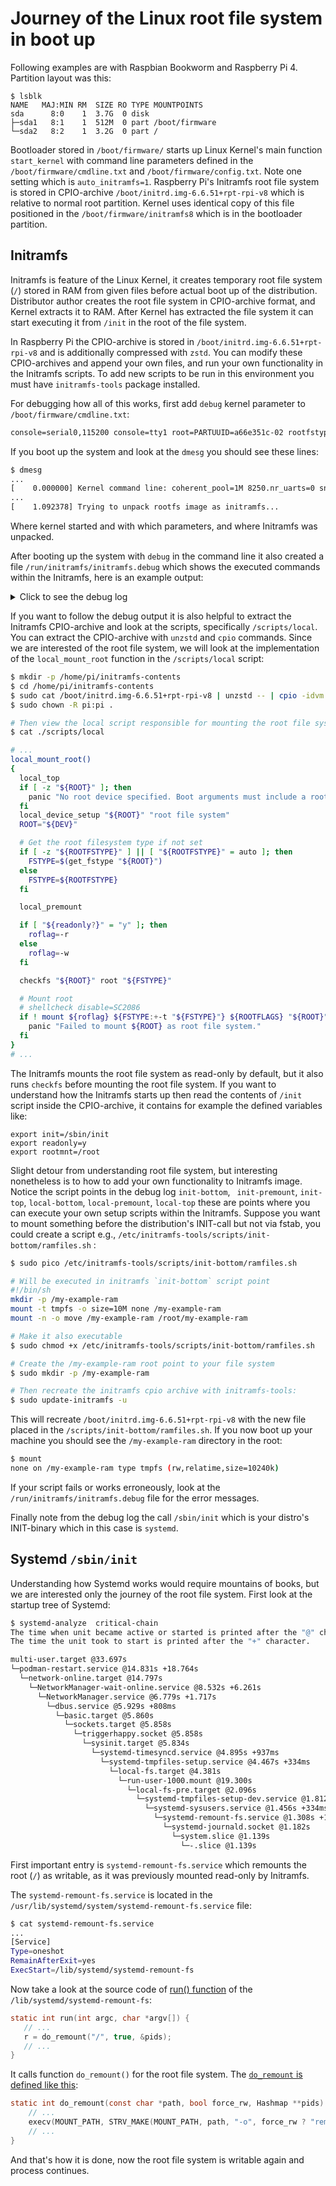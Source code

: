 # Journey of the Linux root file system in boot up

Following examples are with Raspbian Bookworm and Raspberry Pi 4. Partition layout was this:

```
$ lsblk
NAME   MAJ:MIN RM  SIZE RO TYPE MOUNTPOINTS
sda      8:0    1  3.7G  0 disk
├─sda1   8:1    1  512M  0 part /boot/firmware
└─sda2   8:2    1  3.2G  0 part /
```

Bootloader stored in `/boot/firmware/` starts up Linux Kernel's main function `start_kernel` with command line parameters defined in the `/boot/firmware/cmdline.txt` and `/boot/firmware/config.txt`. Note one setting which is `auto_initramfs=1`. Raspberry Pi's Initramfs root file system is stored in CPIO-archive `/boot/initrd.img-6.6.51+rpt-rpi-v8` which is relative to normal root partition. Kernel uses identical copy of this file positioned in the `/boot/firmware/initramfs8` which is in the bootloader partition.

## Initramfs

Initramfs is feature of the Linux Kernel, it creates temporary root file system (`/`) stored in RAM from given files before actual boot up of the distribution. Distributor author creates the root file system in CPIO-archive format, and Kernel extracts it to RAM. After Kernel has extracted the file system it can start executing it from `/init` in the root of the file system. 

In Raspberry Pi the CPIO-archive is stored in `/boot/initrd.img-6.6.51+rpt-rpi-v8` and is additionally compressed with `zstd`. You can modify these CPIO-archives and append your own files, and run your own functionality in the Initramfs scripts. To add new scripts to be run in this environment you must have `initramfs-tools` package installed. 

For debugging how all of this works, first add `debug` kernel parameter to `/boot/firmware/cmdline.txt`:

```txt
console=serial0,115200 console=tty1 root=PARTUUID=a66e351c-02 rootfstype=ext4 fsck.repair=yes rootwait cfg80211.ieee80211_regdom=FI debug
```

If you boot up the system and look at the `dmesg` you should see these lines:

```txt
$ dmesg
...
[    0.000000] Kernel command line: coherent_pool=1M 8250.nr_uarts=0 snd_bcm2835.enable_headphones=0 cgroup_disable=memory numa_policy=interleave snd_bcm2835.enable_headphones=1 snd_bcm2835.enable_hdmi=1 snd_bcm2835.enable_hdmi=0  smsc95xx.macaddr=DC:A6:32:03:A1:95 vc_mem.mem_base=0x3eb00000 vc_mem.mem_size=0x3ff00000  console=ttyS0,115200 console=tty1 root=PARTUUID=a66e351c-02 rootfstype=ext4 fsck.repair=yes rootwait cfg80211.ieee80211_regdom=FI debug
...
[    1.092378] Trying to unpack rootfs image as initramfs...
```

Where kernel started and with which parameters, and where Initramfs was unpacked.

After booting up the system with `debug` in the command line it also created a file `/run/initramfs/initramfs.debug` which shows the executed commands within the Initramfs, here is an example output:

<details>
<summary>Click to see the debug log</summary>

```bash
$ cat /run/initramfs/initramfs.debug

+ unset log_output
+ maybe_break top
+ run_scripts /scripts/init-top
+ initdir=/scripts/init-top
+ '[' '!' -d /scripts/init-top ]
+ shift
+ . /scripts/init-top/ORDER
+ /scripts/init-top/all_generic_ide
+ '[' -e /conf/param.conf ]
+ /scripts/init-top/blacklist
+ '[' -e /conf/param.conf ]
+ /scripts/init-top/keymap
+ '[' -e /conf/param.conf ]
+ /scripts/init-top/udev
Starting systemd-udevd version 252.30-1~deb12u2
+ '[' -e /conf/param.conf ]
+ maybe_break modules
+ '[' n '!=' y ]
+ log_begin_msg 'Loading essential drivers'
+ _log_msg 'Begin: %s ... ' 'Loading essential drivers'
+ '[' n '=' y ]
+ printf 'Begin: %s ... ' 'Loading essential drivers'
Begin: Loading essential drivers ... + return 0
+ '[' -n  ]
+ load_modules
+ '[' -e /conf/modules ]
+ '[' n '!=' y ]
+ log_end_msg
+ _log_msg 'done.\n'
+ '[' n '=' y ]
+ printf 'done.\n'
done.
+ return 0
+ _uptime
+ local uptime
+ cat /proc/uptime
+ uptime='2.21 5.65'
+ uptime=2
+ echo 2
+ starttime=2
+ starttime=3
+ export starttime
+ '['  ]
+ maybe_break premount
+ '[' n '!=' y ]
+ log_begin_msg 'Running /scripts/init-premount'
+ _log_msg 'Begin: %s ... ' 'Running /scripts/init-premount'
+ '[' n '=' y ]
+ printf 'Begin: %s ... ' 'Running /scripts/init-premount'
Begin: Running /scripts/init-premount ... + return 0
+ run_scripts /scripts/init-premount
+ initdir=/scripts/init-premount
+ '[' '!' -d /scripts/init-premount ]
+ return
+ '[' n '!=' y ]
+ log_end_msg
+ _log_msg 'done.\n'
+ '[' n '=' y ]
+ printf 'done.\n'
done.
+ return 0
+ maybe_break mount
+ log_begin_msg 'Mounting root file system'
+ _log_msg 'Begin: %s ... ' 'Mounting root file system'
+ '[' n '=' y ]
+ printf 'Begin: %s ... ' 'Mounting root file system'
Begin: Mounting root file system ... + return 0
+ . /scripts/local
+ . /scripts/nfs
+ . /scripts/local
+ parse_numeric 'PARTUUID=a66e351c-02'
+ return
+ maybe_break mountroot
+ mount_top
+ local_top
+ '['  '!=' yes ]
+ '[' n '!=' y ]
+ log_begin_msg 'Running /scripts/local-top'
+ _log_msg 'Begin: %s ... ' 'Running /scripts/local-top'
+ '[' n '=' y ]
+ printf 'Begin: %s ... ' 'Running /scripts/local-top'
Begin: Running /scripts/local-top ... + return 0
+ run_scripts /scripts/local-top
+ initdir=/scripts/local-top
+ '[' '!' -d /scripts/local-top ]
+ return
+ '[' n '!=' y ]
+ log_end_msg
+ _log_msg 'done.\n'
+ '[' n '=' y ]
+ printf 'done.\n'
done.
+ return 0
+ local_top_used=yes
+ mount_premount
+ local_premount
+ '['  '!=' yes ]
+ '[' n '!=' y ]
+ log_begin_msg 'Running /scripts/local-premount'
+ _log_msg 'Begin: %s ... ' 'Running /scripts/local-premount'
+ '[' n '=' y ]
+ printf 'Begin: %s ... ' 'Running /scripts/local-premount'
Begin: Running /scripts/local-premount ... + return 0
+ run_scripts /scripts/local-premount
+ initdir=/scripts/local-premount
+ '[' '!' -d /scripts/local-premount ]
+ shift
+ . /scripts/local-premount/ORDER
+ /scripts/local-premount/firstboot
+ '[' -e /conf/param.conf ]
+ /scripts/local-premount/ntfs_3g
+ '[' -e /conf/param.conf ]
+ /scripts/local-premount/resume
+ '[' -e /conf/param.conf ]
+ '[' n '!=' y ]
+ log_end_msg
+ _log_msg 'done.\n'
+ '[' n '=' y ]
+ printf 'done.\n'
done.
+ return 0
+ local_premount_used=yes
+ mountroot
+ local_mount_root
+ local_top
+ '[' yes '!=' yes ]
+ local_top_used=yes
+ '[' -z 'PARTUUID=a66e351c-02' ]
+ local_device_setup 'PARTUUID=a66e351c-02' 'root file system'
+ local 'dev_id=PARTUUID=a66e351c-02'
+ local 'name=root file system'
+ local 'may_panic=true'
+ local real_dev
+ local time_elapsed
+ local count
+ wait_for_udev 10
+ command -v udevadm
+ udevadm settle '--timeout=10'
+ '[' -n  ]
+ '[' 'PARTUUID=a66e351c-02' '=' 'PARTUUID=a66e351c-02' ]
+ '[' a66e351c-02 '=' 'PARTUUID=a66e351c-02' ]
+ resolve_device 'PARTUUID=a66e351c-02'
+ DEV='PARTUUID=a66e351c-02'
+ blkid -l -t 'PARTUUID=a66e351c-02' -o device
+ DEV=
+ return 1
+ real_dev=
+ log_begin_msg 'Waiting for root file system'
+ _log_msg 'Begin: %s ... ' 'Waiting for root file system'
+ '[' n '=' y ]
+ printf 'Begin: %s ... ' 'Waiting for root file system'
Begin: Waiting for root file system ... + return 0
+ slumber=30
+ '[' 0 -gt 30 ]
+ true
+ sleep 1
+ time_elapsed
+ '[' -z 3 ]
+ local delta
+ _uptime
+ local uptime
+ cat /proc/uptime
+ uptime='3.33 9.92'
+ uptime=3
+ echo 3
+ delta=3
+ delta=0
+ echo 0
+ time_elapsed=0
+ local_block 'PARTUUID=a66e351c-02'
+ '[' n '!=' y ]
+ log_begin_msg 'Running /scripts/local-block'
+ _log_msg 'Begin: %s ... ' 'Running /scripts/local-block'
+ '[' n '=' y ]
+ printf 'Begin: %s ... ' 'Running /scripts/local-block'
Begin: Running /scripts/local-block ... + return 0
+ run_scripts /scripts/local-block 'PARTUUID=a66e351c-02'
+ initdir=/scripts/local-block
+ '[' '!' -d /scripts/local-block ]
+ return
+ '[' n '!=' y ]
+ log_end_msg
+ _log_msg 'done.\n'
+ '[' n '=' y ]
+ printf 'done.\n'
done.
+ return 0
+ true
+ '[' -f /run/count.mdadm.initrd ]
+ '[' -n  ]
+ break
+ resolve_device 'PARTUUID=a66e351c-02'
+ DEV='PARTUUID=a66e351c-02'
+ blkid -l -t 'PARTUUID=a66e351c-02' -o device
+ DEV=/dev/sda2
+ '[' -e /dev/sda2 ]
+ echo /dev/sda2
+ real_dev=/dev/sda2
+ get_fstype /dev/sda2
+ local FS FSTYPE
+ FS=/dev/sda2
+ FSTYPE=unknown
+ fstype /dev/sda2
+ eval 'FSTYPE=ext4
FSSIZE=3481272320'
+ FSTYPE=ext4
+ FSSIZE=3481272320
+ '[' ext4 '=' unknown ]
+ echo ext4
+ return 0
+ wait_for_udev 10
+ command -v udevadm
+ udevadm settle '--timeout=10'
+ log_end_msg 0
+ _log_msg 'done.\n'
+ '[' n '=' y ]
+ printf 'done.\n'
done.
+ return 0
+ break
+ resolve_device 'PARTUUID=a66e351c-02'
+ DEV='PARTUUID=a66e351c-02'
+ blkid -l -t 'PARTUUID=a66e351c-02' -o device
+ DEV=/dev/sda2
+ '[' -e /dev/sda2 ]
+ echo /dev/sda2
+ real_dev=/dev/sda2
+ get_fstype /dev/sda2
+ local FS FSTYPE
+ FS=/dev/sda2
+ FSTYPE=unknown
+ fstype /dev/sda2
+ eval 'FSTYPE=ext4
FSSIZE=3481272320'
+ FSTYPE=ext4
+ FSSIZE=3481272320
+ '[' ext4 '=' unknown ]
+ echo ext4
+ return 0
+ DEV=/dev/sda2
+ ROOT=/dev/sda2
+ '[' -z ext4 ]
+ '[' ext4 '=' auto ]
+ FSTYPE=ext4
+ local_premount
+ '[' yes '!=' yes ]
+ local_premount_used=yes
+ '[' y '=' y ]
+ roflag=-r
+ checkfs /dev/sda2 root ext4
+ _checkfs_once /dev/sda2 root ext4
+ DEV=/dev/sda2
+ NAME=root
+ TYPE=ext4
+ '[' root '=' / ]
+ FSCK_LOGFILE=/run/initramfs/fsck.log
+ FSCK_STAMPFILE=/run/initramfs/fsck-root
+ '[' ext4 '=' auto ]
+ FSCKCODE=0
+ '[' -z ext4 ]
+ command -v fsck
+ '[' n '=' y ]
+ '[' n '=' y ]
+ force=
+ '[' y '=' y ]
+ fix=-y
+ spinner=
+ '[' -z y ]
+ '[' n '=' n ]
+ log_begin_msg 'Will now check root file system'
+ _log_msg 'Begin: %s ... ' 'Will now check root file system'
+ '[' n '=' y ]
+ printf 'Begin: %s ... ' 'Will now check root file system'
Begin: Will now check root file system ... + return 0
+ logsave -a -s /run/initramfs/fsck.log fsck -y -V -t ext4 /dev/sda2
fsck from util-linux 2.38.1
[/sbin/fsck.ext4 (1) -- /dev/sda2] fsck.ext4 -y /dev/sda2 
e2fsck 1.47.0 (5-Feb-2023)
rootfs: clean, 69756/205088 files, 656193/849920 blocks
+ FSCKCODE=0
+ log_end_msg
+ _log_msg 'done.\n'
+ '[' n '=' y ]
+ printf 'done.\n'
done.
+ return 0
+ '[' 0 -eq 32 ]
+ '[' 0 -eq 4 ]
+ '[' 0 -gt 1 ]
+ true
+ return 0
+ mount -r -t ext4 /dev/sda2 /root
+ log_end_msg
+ _log_msg 'done.\n'
+ '[' n '=' y ]
+ printf 'done.\n'
done.
+ return 0
+ read_fstab_entry /usr
+ found=1
+ '[' -f /root/etc/fstab ]
+ read -r MNT_FSNAME MNT_DIR MNT_TYPE MNT_OPTS MNT_FREQ MNT_PASS MNT_JUNK
+ '[' /proc '=' /usr ]
+ read -r MNT_FSNAME MNT_DIR MNT_TYPE MNT_OPTS MNT_FREQ MNT_PASS MNT_JUNK
+ '[' /boot/firmware '=' /usr ]
+ read -r MNT_FSNAME MNT_DIR MNT_TYPE MNT_OPTS MNT_FREQ MNT_PASS MNT_JUNK
+ '[' / '=' /usr ]
+ read -r MNT_FSNAME MNT_DIR MNT_TYPE MNT_OPTS MNT_FREQ MNT_PASS MNT_JUNK
+ continue
+ read -r MNT_FSNAME MNT_DIR MNT_TYPE MNT_OPTS MNT_FREQ MNT_PASS MNT_JUNK
+ continue
+ read -r MNT_FSNAME MNT_DIR MNT_TYPE MNT_OPTS MNT_FREQ MNT_PASS MNT_JUNK
+ return 1
+ mount_bottom
+ local_bottom
+ '[' yes '=' yes ]
+ '[' n '!=' y ]
+ log_begin_msg 'Running /scripts/local-bottom'
+ _log_msg 'Begin: %s ... ' 'Running /scripts/local-bottom'
+ '[' n '=' y ]
+ printf 'Begin: %s ... ' 'Running /scripts/local-bottom'
Begin: Running /scripts/local-bottom ... + return 0
+ run_scripts /scripts/local-bottom
+ initdir=/scripts/local-bottom
+ '[' '!' -d /scripts/local-bottom ]
+ shift
+ . /scripts/local-bottom/ORDER
+ /scripts/local-bottom/firstboot_fstrim
+ '[' -e /conf/param.conf ]
+ /scripts/local-bottom/imager_fixup
+ '[' -e /conf/param.conf ]
+ /scripts/local-bottom/ntfs_3g
+ '[' -e /conf/param.conf ]
+ '[' n '!=' y ]
+ log_end_msg
+ _log_msg 'done.\n'
+ '[' n '=' y ]
+ printf 'done.\n'
done.
+ return 0
+ local_premount_used=no
+ local_top_used=no
+ nfs_bottom
+ '['  '=' yes ]
+ '['  '=' yes ]
+ nfs_premount_used=no
+ nfs_top_used=no
+ local_bottom
+ '[' no '=' yes ]
+ '[' no '=' yes ]
+ local_premount_used=no
+ local_top_used=no
+ maybe_break bottom
+ '[' n '!=' y ]
+ log_begin_msg 'Running /scripts/init-bottom'
+ _log_msg 'Begin: %s ... ' 'Running /scripts/init-bottom'
+ '[' n '=' y ]
+ printf 'Begin: %s ... ' 'Running /scripts/init-bottom'
Begin: Running /scripts/init-bottom ... + return 0
+ run_scripts /scripts/init-bottom
+ initdir=/scripts/init-bottom
+ '[' '!' -d /scripts/init-bottom ]
+ shift
+ . /scripts/init-bottom/ORDER
+ /scripts/init-bottom/ramfiles.sh # <---------- notice I had created my own test file in here
+ '[' -e /conf/param.conf ]
+ /scripts/init-bottom/udev
+ '[' -e /conf/param.conf ]
+ '[' n '!=' y ]
+ log_end_msg
+ _log_msg 'done.\n'
+ '[' n '=' y ]
+ printf 'done.\n'
done.
+ return 0
+ mount -n -o move /run /root/run
+ validate_init /sbin/init
+ run-init -n /root /sbin/init
+ validate_init /sbin/init
+ run-init -n /root /sbin/init
+ maybe_break init
+ unset debug
+ unset MODPROBE_OPTIONS
+ unset DPKG_ARCH
+ unset ROOTFLAGS
+ unset ROOTFSTYPE
+ unset ROOTDELAY
+ unset ROOT
+ unset IP
+ unset BOOT
+ unset BOOTIF
+ unset DEVICE
+ unset UBIMTD
+ unset blacklist
+ unset break
+ unset noresume
+ unset panic
+ unset quiet
+ unset readonly
+ unset resume
+ unset resume_offset
+ unset noresume
+ unset fastboot
+ unset forcefsck
+ unset fsckfix
+ unset starttime
+ mount -n -o move /sys /root/sys
+ mount -n -o move /proc /root/proc
+ exec run-init /root /sbin/init
```
</details>

If you want to follow the debug output it is also helpful to extract the Initramfs CPIO-archive and look at the scripts, specifically `/scripts/local`. You can extract the CPIO-archive with `unzstd` and `cpio` commands. Since we are interested of the root file system, we will look at the implementation of the `local_mount_root` function in the `/scripts/local` script:

```bash
$ mkdir -p /home/pi/initramfs-contents
$ cd /home/pi/initramfs-contents
$ sudo cat /boot/initrd.img-6.6.51+rpt-rpi-v8 | unzstd -- | cpio -idvm
$ sudo chown -R pi:pi .

# Then view the local script responsible for mounting the root file system
$ cat ./scripts/local

# ...
local_mount_root()
{
  local_top
  if [ -z "${ROOT}" ]; then
    panic "No root device specified. Boot arguments must include a root= parameter."
  fi
  local_device_setup "${ROOT}" "root file system"
  ROOT="${DEV}"

  # Get the root filesystem type if not set
  if [ -z "${ROOTFSTYPE}" ] || [ "${ROOTFSTYPE}" = auto ]; then
    FSTYPE=$(get_fstype "${ROOT}")
  else
    FSTYPE=${ROOTFSTYPE}
  fi

  local_premount

  if [ "${readonly?}" = "y" ]; then
    roflag=-r
  else
    roflag=-w
  fi

  checkfs "${ROOT}" root "${FSTYPE}"

  # Mount root
  # shellcheck disable=SC2086
  if ! mount ${roflag} ${FSTYPE:+-t "${FSTYPE}"} ${ROOTFLAGS} "${ROOT}" "${rootmnt?}"; then
    panic "Failed to mount ${ROOT} as root file system."
  fi
}
# ...

```

The Initramfs mounts the root file system as read-only by default, but it also runs `checkfs` before mounting the root file system. If you want to understand how the Initramfs starts up then read the contents of `/init` script inside the CPIO-archive, it contains for example the defined variables like: 

```
export init=/sbin/init
export readonly=y
export rootmnt=/root
```

Slight detour from understanding root file system, but interesting nonetheless is to how to add your own functionality to Initramfs image. Notice the script points in the debug log `init-bottom`, ` init-premount`, `init-top`, `local-bottom`, `local-premount`, `local-top` these are points where you can execute your own setup scripts within the Initramfs. Suppose you want to mount something before the distribution's INIT-call but not via fstab, you could create a script e.g., `/etc/initramfs-tools/scripts/init-bottom/ramfiles.sh` :

```bash
$ sudo pico /etc/initramfs-tools/scripts/init-bottom/ramfiles.sh

# Will be executed in initramfs `init-bottom` script point
#!/bin/sh
mkdir -p /my-example-ram
mount -t tmpfs -o size=10M none /my-example-ram
mount -n -o move /my-example-ram /root/my-example-ram

# Make it also executable
$ sudo chmod +x /etc/initramfs-tools/scripts/init-bottom/ramfiles.sh

# Create the /my-example-ram root point to your file system
$ sudo mkdir -p /my-example-ram

# Then recreate the initramfs cpio archive with initramfs-tools:
$ sudo update-initramfs -u 
```

This will recreate `/boot/initrd.img-6.6.51+rpt-rpi-v8` with the new file placed in the `/scripts/init-bottom/ramfiles.sh`. If you now boot up your machine you should see the `/my-example-ram` directory in the root:

```bash
$ mount
none on /my-example-ram type tmpfs (rw,relatime,size=10240k)
```

If your script fails or works erroneously, look at the `/run/initramfs/initramfs.debug` file for the error messages.

Finally note from the debug log the call `/sbin/init` which is your distro's INIT-binary which in this case is `systemd`. 

## Systemd `/sbin/init`

Understanding how Systemd works would require mountains of books, but we are interested only the journey of the root file system. First look at the startup tree of Systemd:

```bash
$ systemd-analyze  critical-chain
The time when unit became active or started is printed after the "@" character.
The time the unit took to start is printed after the "+" character.

multi-user.target @33.697s
└─podman-restart.service @14.831s +18.764s
  └─network-online.target @14.797s
    └─NetworkManager-wait-online.service @8.532s +6.261s
      └─NetworkManager.service @6.779s +1.717s
        └─dbus.service @5.929s +808ms
          └─basic.target @5.860s
            └─sockets.target @5.858s
              └─triggerhappy.socket @5.858s
                └─sysinit.target @5.834s
                  └─systemd-timesyncd.service @4.895s +937ms
                    └─systemd-tmpfiles-setup.service @4.467s +334ms
                      └─local-fs.target @4.381s
                        └─run-user-1000.mount @19.300s
                          └─local-fs-pre.target @2.096s
                            └─systemd-tmpfiles-setup-dev.service @1.812s +283ms
                              └─systemd-sysusers.service @1.456s +334ms
                                └─systemd-remount-fs.service @1.308s +133ms
                                  └─systemd-journald.socket @1.182s
                                    └─system.slice @1.139s
                                      └─-.slice @1.139s

```

First important entry is `systemd-remount-fs.service` which remounts the root (`/`) as writable, as it was previously mounted read-only by Initramfs. 

The `systemd-remount-fs.service` is located in the `/usr/lib/systemd/system/systemd-remount-fs.service` file:


```bash
$ cat systemd-remount-fs.service
...
[Service]
Type=oneshot
RemainAfterExit=yes
ExecStart=/lib/systemd/systemd-remount-fs

```

Now take a look at the source code of [run() function](https://github.com/systemd/systemd/blob/78b032d727e8f9e925c10c6617a1e409307ffc24/src/remount-fs/remount-fs.c#L110) of the `/lib/systemd/systemd-remount-fs`:

```c
static int run(int argc, char *argv[]) {
   // ...
   r = do_remount("/", true, &pids);
   // ...
}
```

It calls function `do_remount()` for the root file system. The [`do_remount` is defined like this](https://github.com/systemd/systemd/blob/78b032d727e8f9e925c10c6617a1e409307ffc24/src/remount-fs/remount-fs.c#L47):

```c
static int do_remount(const char *path, bool force_rw, Hashmap **pids) {
    // ...
    execv(MOUNT_PATH, STRV_MAKE(MOUNT_PATH, path, "-o", force_rw ? "remount,rw" : "remount"));
    // ...
}
```

And that's how it is done, now the root file system is writable again and process continues.
